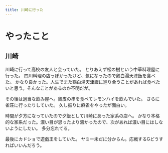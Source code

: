 ```yaml
---
title: 川崎に行った
---
```


# やったこと

## 川崎

川崎に行って高校の友人と会っていた。
とりあえず松の樹という中華料理屋に行った。
四川料理の店っぽかったけど、気になったので鶏白湯天津飯を食べた。
かなり良かった。人生でまた鶏白湯天津飯に巡り合うことがあれば食べたいと思う。そんなことがあるのか不明だが。

その後は適当な飲み屋へ。鶏皮の串を食べてレモンハイを飲んでいた。
さらに雀荘に行ったりしていた。
久し振りに麻雀をやったが面白い。

時間が夕方になっていたので夕飯として川崎にあった家系の店へ。
かなり本格的な家系だった。濃い目が思ったより濃かったので、次があれば濃い目にはしないようにしたい。
多分忘れてる。

最後にカドショで遊戯王をしていた。
ヤミー未だに分からん。応戦するGどうすればいいんだろう。

